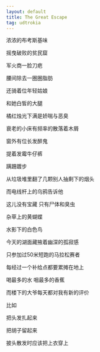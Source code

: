 ```yaml
---
layout: default
title: The Great Escape
tag: udtrokia
---
```


浓浓的布考斯基味 

摇曳破败的贫民窟

军火商一脸刀疤

腰间除去一圈圈脂肪

还骑着位年轻姑娘

和她白皙的大腿

橘红烛光下满是娇喘与恶臭

衰老的小床有频率的散落着木屑

窗外有位长发醉鬼

提着发霉牛仔裤

蹒跚踱步

从垃圾堆里翻了几颗别人抽剩下的烟头

而电线杆上的乌鸦告诉他 

这儿没有宝藏 只有尸体和臭虫

杂草上的黄蝴蝶 

水影下的白色鸟

今天的湖面藏掖着幽深的孤寂感

只参加过50米短跑的马拉松赛者

每经过一个补给点都要累摊在地上 

喝最多的水 咽最多的香蕉

而楼下的大爷每天都对我有新的评价

比如

把头发扎起来

把胡子留起来

披头散发时应该把上衣穿上
